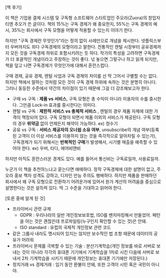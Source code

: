 


[책 후기]

이 책은 기업용 결제 시스템 및 구독형 소프트웨어 스타트업인 주오라(Zuora)의 창업자 티엔 추오가 쓴 글이다. 책의 15%는 구독 경제가 왜 중요한지, 55%는 구독 경제의 예시, 35%는 회사에서 구독 모형을 어떻게 적용할 수 있는지 이야기 한다.

하지만 "구독 경제란 무엇인가"라는 정의 없이 사례만으로 개념을 제시한다. 넷플릭스부터 우버까지도 죄다 구독경제의 모형이라고 말한다. 전통적인 렌털 시장부터 공유경제까지 모든 것을 구독경제 하위로 포함시키려는 듯 하다. 작가의 특성을 고려하면 구독경제가 더 포괄적인 개념이라고 주장하는 것이 좋다. 넋 놓으면 그렇구나 하고 읽게 되지만, 책을 덮고 나면 구독경제가 무엇인가에 대해서 혼란스럽다.

구매 경제, 공유 경제, 렌털 사업과 구독 경제의 차이를 선 딱 그어서 구별할 수는 없다. 하지만 책에서 말하는 것처럼 모든 것이 구독 경제 하위에 속하는 것은 분명히 아니다. 그러니 동등한 수준에서 약간의 차이점이 있기 때문에 그걸 더 강조해보고자 한다.

- 구매 vs 구독 : **제품 vs 서비스**, 구독 모형은 총 수익이 아니라 이용자의 수를 중시한다. 그만큼 Lock-in 효과를 중시한다는 의미다.
- 렌털 vs 구독 : **제한적 서비스 vs 총체적 서비스** , 렌털의 경우 제품 자체에 대한 가격이 책정되어 있다. 구독 모형이 되면서 제품 이외의 서비스가 제공된다. 구독 모형의 경우 **위약금** 없이 언제든지 해약이 가능하다.  ex) 정수기
- 공유 vs 구독 : **서비스 제공자의 오너쉽 소유 여부**, unsubscribe의 개념 여부(등록된 고객이 더 이상 서비스를 이용하지 않는 것을 즉각적으로 알아차릴 수 있는가), 구독경제가 되기 위해서는 **반복적인 구매**가 발생해서, 시기별 매출을 예측할 수 있어야 한다. ex)  우버, 타다, 에어비앤비

하지만 아직도 혼란스러운 경계도 있다. 예를 들어서 통신비는 구독료일까, 사용료일까.

누군가 이 책을 추천하느냐고 묻는다면 애매하다. 정작 구독경제에 대한 설명이 없고, 주오라 홍보 책자 성격도 강하고, 디자인 만능 주의도 팽배하다. 하지만 제품을 판매하던 회사에서 왜 구독 모형으로 전환하기 어려운가에 있어서 원가 계산의 어려움을 중심으로 설명한다는 것은 설득력 있다. 딱 그 수준을 기대하고 읽어야 한다.



[토론 중에 알게 된 것]

- 프라이버시 관련 규제
  - GDPR : 우리나라의 일반 개인정보보호법, ISO를 벤치마킹해서 만들었어. 패턴을 아는 것은 괜찮은데 프로파일링(누구인지 확인할 수 있는 것)은 안돼.
  - ISO standard : 유럽의 국제적 개인정보 관련 코드
- 같은 그룹사 내라도 명시되어 있지는 않지만 보수적인 법 조항 때문에 데이터의 공유가 어려워
- 프라이버시 문제를 극복할 수 있는 기술 : 분산기계학습(개인 정보를 바로 서버로 보내는 것이 아니라 각각의 휴대폰 기기에서 기계학습을 1차로 시킨 다음에 서버로 보내서 2차 기계학습을 시키기 때문에 개인정보는 휴대폰 기기에만 저장된다.)
- 정치거래 vs 경제거래 : 임기 동안 환불이 안돼, 또한 고객이 시민 혹은 국민이 아니야.

